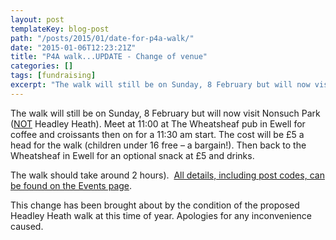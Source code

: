 ```yaml
---
layout: post
templateKey: blog-post
path: "/posts/2015/01/date-for-p4a-walk/"
date: "2015-01-06T12:23:21Z"
title: "P4A walk...UPDATE - Change of venue"
categories: []
tags: [fundraising]
excerpt: "The walk will still be on Sunday, 8 February but will now visit Nonsuch Park (<span style=\"text-de..."
---
```


The walk will still be on Sunday, 8 February but will now visit Nonsuch Park (<span style="text-decoration: underline;">NOT</span> Headley Heath). Meet at 11:00 at The Wheatsheaf pub in Ewell for coffee and croissants then on for a 11:30 am start. The cost will be £5 a head for the walk (children under 16 free – a bargain!). Then back to the Wheatsheaf in Ewell for an optional snack at £5 and drinks.

The walk should take around 2 hours).  [All details, including post codes, can be found on the Events page](http://www.africanvision.org.uk/event/project-4-africa-walk/ "Project 4 Africa Walk").

This change has been brought about by the condition of the proposed Headley Heath walk at this time of year. Apologies for any inconvenience caused.